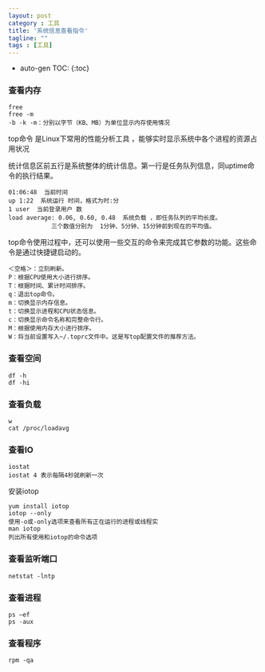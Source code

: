```yaml
---
layout: post
category : 工具
title: '系统信息查看指令'
tagline: ""
tags : [工具]
---
```



* auto-gen TOC:
{:toc}

### 查看内存

	free
	free -m
	-b -k -m：分别以字节（KB、MB）为单位显示内存使用情况

top命令 是Linux下常用的性能分析工具 ，能够实时显示系统中各个进程的资源占用状况

<!--break-->

统计信息区前五行是系统整体的统计信息。第一行是任务队列信息，同uptime命令的执行结果。

	01:06:48  当前时间  
	up 1:22  系统运行 时间，格式为时:分  
	1 user  当前登录用户 数  
	load average: 0.06, 0.60, 0.48  系统负载 ，即任务队列的平均长度。
	            三个数值分别为  1分钟、5分钟、15分钟前到现在的平均值。

top命令使用过程中，还可以使用一些交互的命令来完成其它参数的功能。这些命令是通过快捷键启动的。

	＜空格＞：立刻刷新。
	P：根据CPU使用大小进行排序。
	T：根据时间、累计时间排序。
	q：退出top命令。
	m：切换显示内存信息。
	t：切换显示进程和CPU状态信息。
	c：切换显示命令名称和完整命令行。
	M：根据使用内存大小进行排序。
	W：将当前设置写入~/.toprc文件中。这是写top配置文件的推荐方法。

### 查看空间

	df -h
	df -hi

### 查看负载

	w
	cat /proc/loadavg

### 查看IO

	iostat
	iostat 4 表示每隔4秒就刷新一次

安装iotop

	yum install iotop
	iotop --only
	使用-o或-only选项来查看所有正在运行的进程或线程实
	man iotop
	列出所有使用和iotop的命令选项

### 查看监听端口

	netstat -lntp

### 查看进程

	ps –ef
	ps -aux

### 查看程序

	rpm -qa
